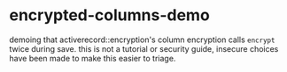 # encrypted-columns-demo
demoing that activerecord::encryption's column encryption calls `encrypt` twice during save. this is not a tutorial or security guide, insecure choices have been made to make this easier to triage.
